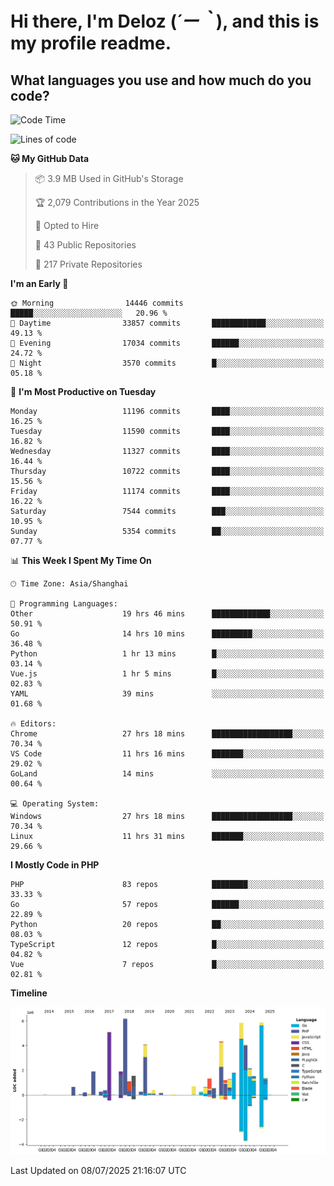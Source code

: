 # **Hi there, I'm Deloz (*´ー｀*), and this is my profile readme.**

## **What languages you use and how much do you code?**

<!--START_SECTION:waka-->
![Code Time](http://img.shields.io/badge/Code%20Time-6%2C859%20hrs%2026%20mins-blue)

![Lines of code](https://img.shields.io/badge/From%20Hello%20World%20I%27ve%20Written-57.3%20million%20lines%20of%20code-blue)

**🐱 My GitHub Data** 

> 📦 3.9 MB Used in GitHub's Storage 
 > 
> 🏆 2,079 Contributions in the Year 2025
 > 
> 💼 Opted to Hire
 > 
> 📜 43 Public Repositories 
 > 
> 🔑 217 Private Repositories 
 > 
**I'm an Early 🐤** 

```text
🌞 Morning                14446 commits       █████░░░░░░░░░░░░░░░░░░░░   20.96 % 
🌆 Daytime                33857 commits       ████████████░░░░░░░░░░░░░   49.13 % 
🌃 Evening                17034 commits       ██████░░░░░░░░░░░░░░░░░░░   24.72 % 
🌙 Night                  3570 commits        █░░░░░░░░░░░░░░░░░░░░░░░░   05.18 % 
```
📅 **I'm Most Productive on Tuesday** 

```text
Monday                   11196 commits       ████░░░░░░░░░░░░░░░░░░░░░   16.25 % 
Tuesday                  11590 commits       ████░░░░░░░░░░░░░░░░░░░░░   16.82 % 
Wednesday                11327 commits       ████░░░░░░░░░░░░░░░░░░░░░   16.44 % 
Thursday                 10722 commits       ████░░░░░░░░░░░░░░░░░░░░░   15.56 % 
Friday                   11174 commits       ████░░░░░░░░░░░░░░░░░░░░░   16.22 % 
Saturday                 7544 commits        ███░░░░░░░░░░░░░░░░░░░░░░   10.95 % 
Sunday                   5354 commits        ██░░░░░░░░░░░░░░░░░░░░░░░   07.77 % 
```


📊 **This Week I Spent My Time On** 

```text
🕑︎ Time Zone: Asia/Shanghai

💬 Programming Languages: 
Other                    19 hrs 46 mins      █████████████░░░░░░░░░░░░   50.91 % 
Go                       14 hrs 10 mins      █████████░░░░░░░░░░░░░░░░   36.48 % 
Python                   1 hr 13 mins        █░░░░░░░░░░░░░░░░░░░░░░░░   03.14 % 
Vue.js                   1 hr 5 mins         █░░░░░░░░░░░░░░░░░░░░░░░░   02.83 % 
YAML                     39 mins             ░░░░░░░░░░░░░░░░░░░░░░░░░   01.68 % 

🔥 Editors: 
Chrome                   27 hrs 18 mins      ██████████████████░░░░░░░   70.34 % 
VS Code                  11 hrs 16 mins      ███████░░░░░░░░░░░░░░░░░░   29.02 % 
GoLand                   14 mins             ░░░░░░░░░░░░░░░░░░░░░░░░░   00.64 % 

💻 Operating System: 
Windows                  27 hrs 18 mins      ██████████████████░░░░░░░   70.34 % 
Linux                    11 hrs 31 mins      ███████░░░░░░░░░░░░░░░░░░   29.66 % 
```

**I Mostly Code in PHP** 

```text
PHP                      83 repos            ████████░░░░░░░░░░░░░░░░░   33.33 % 
Go                       57 repos            ██████░░░░░░░░░░░░░░░░░░░   22.89 % 
Python                   20 repos            ██░░░░░░░░░░░░░░░░░░░░░░░   08.03 % 
TypeScript               12 repos            █░░░░░░░░░░░░░░░░░░░░░░░░   04.82 % 
Vue                      7 repos             █░░░░░░░░░░░░░░░░░░░░░░░░   02.81 % 
```



**Timeline**

![Lines of Code chart](https://raw.githubusercontent.com/deloz/deloz/main/assets/bar_graph.png)


 Last Updated on 08/07/2025 21:16:07 UTC
<!--END_SECTION:waka-->

